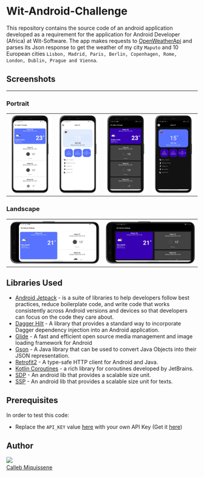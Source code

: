 # Wit-Android-Challenge

This repository contains the source code of an android application developed as a requirement for the application for Android Developer (Africa) at Wit-Software.
The app makes requests to [OpenWeatherApi](https://openweathermap.org/current) and parses its Json response to get the weather of my city  `Maputo` and 10 European cities `Lisbon, Madrid, Paris, Berlin, Copenhagen, Rome, London, Dublin, Prague and Vienna`.

## Screenshots
-----------

### Portrait
<table width="100%">
  <tr>
    <th width="25%"><img src="https://github.com/Calleb-Miquissene/Wit-Android-Challenge/blob/main/screenshots/Screenshot_20210322-225235_Wit-Android-Challenge_framed.png"</th>
    <th width="25%"><img src="https://github.com/Calleb-Miquissene/Wit-Android-Challenge/blob/main/screenshots/Screenshot_20210322-225238_Wit-Android-Challenge_framed.png"</th>
    <th width="25%"><img src="https://github.com/Calleb-Miquissene/Wit-Android-Challenge/blob/main/screenshots/Screenshot_20210322-225219_Wit-Android-Challenge_framed.png"</th>
    <th width="25%"><img src="https://github.com/Calleb-Miquissene/Wit-Android-Challenge/blob/main/screenshots/Screenshot_20210322-225226_Wit-Android-Challenge_framed.png"</th>
  </tr>
</table>

### Landscape
<table width="100%">
  <tr>
    <th width="25%"><img src="https://github.com/Calleb-Miquissene/Wit-Android-Challenge/blob/main/screenshots/Landscape/Screenshot_20210323-012210_Wit-Android-Challenge_framed.png"</th>
    <th width="25%"><img src="https://github.com/Calleb-Miquissene/Wit-Android-Challenge/blob/main/screenshots/Landscape/Screenshot_20210323-012220_Wit-Android-Challenge_framed.png"</th>
  </tr>
</table>


Libraries Used
--------------
* [Android Jetpack](https://developer.android.com/jetpack) - is a suite of libraries to help developers follow best practices, reduce boilerplate code, and write code that works consistently across Android versions and devices so that developers can focus on the code they care about.
* [Dagger Hilt](https://dagger.dev/hilt/) - A library that provides a standard way to incorporate Dagger dependency injection into an Android application. 
* [Glide](https://github.com/bumptech/glide) - A fast and efficient open source media management and image loading framework for Android
* [Gson](https://github.com/google/gson) - A Java library that can be used to convert Java Objects into their JSON representation. 
* [Retrofit2](https://square.github.io/retrofit/) - A type-safe HTTP client for Android and Java.
* [Kotlin Coroutines](https://kotlinlang.org/docs/coroutines-guide.html) - a rich library for coroutines developed by JetBrains.
* [SDP](https://github.com/intuit/sdp) - An android lib that provides a scalable size unit.
* [SSP](https://github.com/intuit/ssp) - An android lib that provides a scalable size unit for texts.

## Prerequisites
In order to test this code:
* Replace the `API_KEY` value [here](https://github.com/Calleb-Miquissene/Wit-Android-Challenge/blob/main/app/src/main/java/com/callebdev/wit_android_challenge/utils/Constants.kt) with your own API Key (Get it [here](https://openweathermap.org/))


## Author
<img src="https://avatars0.githubusercontent.com/u/42087219?s=460&v=4" width="115"><br>
[Calleb Miquissene](https://github.com/callebdev)
